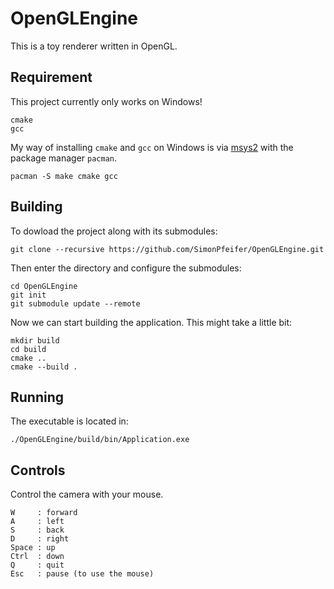 # OpenGLEngine
This is a toy renderer written in OpenGL.

## Requirement
This project currently only works on Windows!

```
cmake
gcc
```

My way of installing `cmake` and `gcc` on Windows is via [msys2](https://www.msys2.org/) with the package manager `pacman`.

```
pacman -S make cmake gcc
```

## Building
To dowload the project along with its submodules:
```
git clone --recursive https://github.com/SimonPfeifer/OpenGLEngine.git
```

Then enter the directory and configure the submodules:
```
cd OpenGLEngine
git init
git submodule update --remote 
```

Now we can start building the application. This might take a little bit:
```
mkdir build
cd build
cmake ..
cmake --build .
```

## Running
The executable is located in:
```
./OpenGLEngine/build/bin/Application.exe
```

## Controls
Control the camera with your mouse.
```
W     : forward
A     : left
S     : back
D     : right
Space : up
Ctrl  : down
Q     : quit
Esc   : pause (to use the mouse)